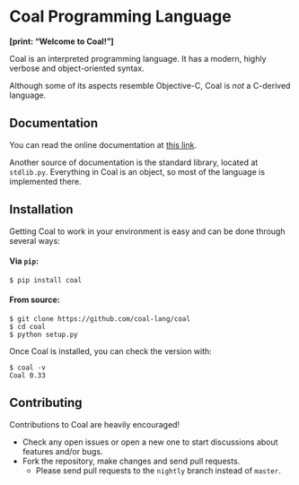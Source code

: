 # Coal Programming Language
**[print: “Welcome to Coal!”]**

Coal is an interpreted programming language. It has a modern, highly verbose and object-oriented syntax.

Although some of its aspects resemble Objective-C, Coal is *not* a C-derived language.

## Documentation

You can read the online documentation at [this link](http://coal-lang.github.io/coal).

Another source of documentation is the standard library, located at `stdlib.py`. Everything in Coal is an object, so most of the language is implemented there.

## Installation

Getting Coal to work in your environment is easy and can be done through several ways:

#### Via `pip`:
```
$ pip install coal
```

#### From source:
```
$ git clone https://github.com/coal-lang/coal
$ cd coal
$ python setup.py
```

Once Coal is installed, you can check the version with:
```
$ coal -v
Coal 0.33
```

## Contributing

Contributions to Coal are heavily encouraged!

- Check any open issues or open a new one to start discussions about features and/or bugs.
- Fork the repository, make changes and send pull requests.
    - Please send pull requests to the `nightly` branch instead of `master`.